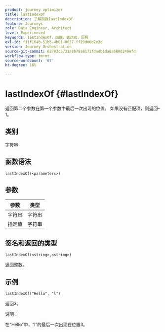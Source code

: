 ```yaml
---
product: journey optimizer
title: lastIndexOf
description: 了解函数lastIndexOf
feature: Journeys
role: Data Engineer, Architect
level: Experienced
keywords: lastIndexOf，函数，表达式，历程
exl-id: f11f164b-51b5-4b01-8057-ff29d80d2e2c
version: Journey Orchestration
source-git-commit: 62783c5731a8b78a8171fdadb1da8a680d249efd
workflow-type: tm+mt
source-wordcount: '67'
ht-degree: 16%

---
```


# lastIndexOf {#lastIndexOf}

返回第二个参数在第一个参数中最后一次出现的位置。 如果没有匹配项，则返回–1。

## 类别

字符串

## 函数语法

`lastIndexOf(<parameters>)`

## 参数

| 参数 | 类型 |
|-----------|------------------|
| 字符串 | 字符串 |
| 指定值 | 字符串 |

## 签名和返回的类型

`lastIndexOf(<string>,<string>)`

返回整数。

## 示例

`lastIndexOf("Hello", "l")`

返回3。

说明：

在“Hello”中，“l”的最后一次出现在位置3。
